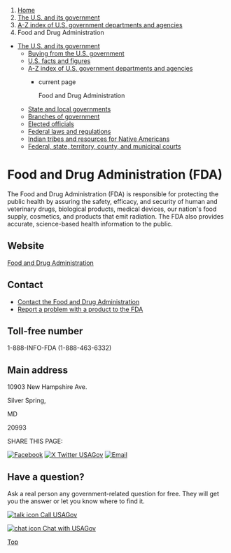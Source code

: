 1. [Home](/)
2. [The U.S. and its government](/about-the-us)
3. [A-Z index of U.S. government departments and agencies](/agency-index)
4. Food and Drug Administration

* [The U.S. and its government](/about-the-us)
  + [Buying from the U.S. government](/buy-from-government)
  + [U.S. facts and figures](/facts-figures)
  + [A-Z index of U.S. government departments and agencies](/agency-index)
    - current page

      Food and Drug Administration
  + [State and local governments](/state-local-governments)
  + [Branches of government](/branches-of-government)
  + [Elected officials](/elected-officials)
  + [Federal laws and regulations](/laws-and-regulations)
  + [Indian tribes and resources for Native Americans](/tribes)
  + [Federal, state, territory, county, and municipal courts](/courts)

Food and Drug Administration
(FDA)
==================================

The Food and Drug Administration (FDA) is responsible for protecting the public health by assuring the safety, efficacy, and security of human and veterinary drugs, biological products, medical devices, our nation's food supply, cosmetics, and products that emit radiation. The FDA also provides accurate, science-based health information to the public.

Website
-------

[Food and Drug Administration](https://www.fda.gov/)

Contact
-------

* [Contact the Food and Drug Administration](https://www.fda.gov/about-fda/contact-fda)
* [Report a problem with a product to the FDA](https://www.fda.gov/food/resources-you-food/industry-and-consumer-assistance-cfsan#report)

Toll-free number
----------------

1-888-INFO-FDA (1-888-463-6332)

Main address
------------

10903 New Hampshire Ave.
  

Silver Spring,

MD

20993

SHARE THIS PAGE:

[![Facebook](/themes/custom/usagov/images/social-media-icons/Facebook_Icon.svg)](https://www.facebook.com/sharer/sharer.php?u=https://www.usa.gov/agencies/food-and-drug-administration&v=3)
[![X Twitter USAGov](/themes/custom/usagov/images/social-media-icons/X_Twitter_Icon.svg?version=2)](https://twitter.com/intent/tweet?source=webclient&text=https://www.usa.gov/agencies/food-and-drug-administration)
[![Email](/themes/custom/usagov/images/social-media-icons/Email_Icon.svg?version=2)](mailto:?subject=https://www.usa.gov/agencies/food-and-drug-administration)

Have a question?
----------------

Ask a real person any government-related question for free. They will get you the answer or let you know where to find it.

[![talk icon](/themes/custom/usagov/images/ICONS_talk.png)
Call USAGov](/phone)

[![chat icon](/themes/custom/usagov/images/ICONS_chat.png)
Chat with USAGov](/chat)

[Top](#main-content)